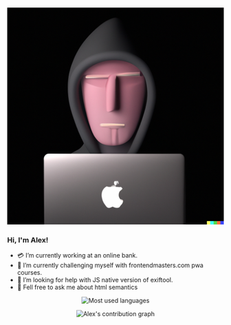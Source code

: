 <p align="center">
    <img src="https://raw.githubusercontent.com/slimcandy/slimcandy/master/images/alex.png" alt="👨🏻‍💻" />
</p>

### Hi, I'm Alex!

- 💳 I’m currently working at an online bank.
- 🌱 I’m currently challenging myself with frontendmasters.com pwa courses.
- 🤔 I’m looking for help with JS native version of exiftool.
- 💬 Fell free to ask me about html semantics

<p align="center"><img src="https://github-readme-stats.vercel.app/api/top-langs/?username=slimcandy&exclude_repo=witcher-api&langs_count=8&layout=compact&hide=makefile&theme=react" alt="Most used languages" /></p>

<p align="center"><img src="https://github-readme-activity-graph.cyclic.app/graph?username=slimcandy&theme=react-dark" alt="Alex's contribution graph" /></p>
